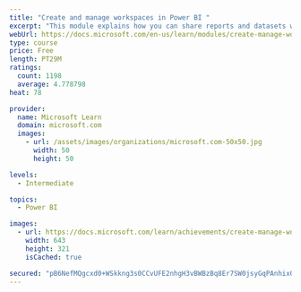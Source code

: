 ```yaml
---
title: "Create and manage workspaces in Power BI "
excerpt: "This module explains how you can share reports and datasets with your users and how to create a deployment strategy that makes sense for you and your organization. Furthermore, you will learn about data lineage in Microsoft Power BI."
webUrl: https://docs.microsoft.com/en-us/learn/modules/create-manage-workspaces-power-bi/
type: course
price: Free
length: PT29M
ratings:
  count: 1198
  average: 4.778798
heat: 78

provider:
  name: Microsoft Learn
  domain: microsoft.com
  images:
    - url: /assets/images/organizations/microsoft.com-50x50.jpg
      width: 50
      height: 50

levels:
  - Intermediate

topics:
  - Power BI

images:
  - url: https://docs.microsoft.com/learn/achievements/create-manage-workspaces-power-bi-social.png
    width: 643
    height: 321
    isCached: true

secured: "pB6NefMQgcxd0+WSkkng3s0CCvUFE2nhgH3vBWBzBq8Er7SW0jsyGqPAnhixQcrGL/4j63ERLgcHvXv1+NPEe13oZYvva3+oX/ne7QB0nA8s9DrkL3p4KFMHlqixGOXYSTLuDiJF2rOEDcv0S2755vojxfyOzBNo5ELmyRffy+qi8vQSDMxk8HuF9RsdLQLKoPz3ghrGR5PUkAni8HbJAiWWT6E75MB5Z2BUHcckgkJWzdvAxGYhXDZhJYO4p+ZMlWJ1WiVgsZi8hqI+FcNmna7lx9mfnKHAbM1FEV+Q5JrvehjMYi812kofVd3f/U1JS26eZ6PmZDARwfk+nVJJbG0PV8I2EAoMK+U4oZht6Pln68FBsVUny+46pco7BQXALBgPm6IkNC5lVC0Ds/C7WPReo3+6DyI3j25UQqwqbOc=;L0B2XdT+utBkuyIP/OSfeQ=="
---
```


